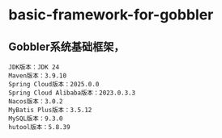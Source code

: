 # basic-framework-for-gobbler
## Gobbler系统基础框架，  
    JDK版本：JDK 24  
    Maven版本：3.9.10  
    Spring Cloud版本：2025.0.0  
    Spring Cloud Alibaba版本：2023.0.3.3  
    Nacos版本：3.0.2  
    MyBatis Plus版本：3.5.12  
    MySQL版本：9.3.0  
    hutool版本：5.8.39  
